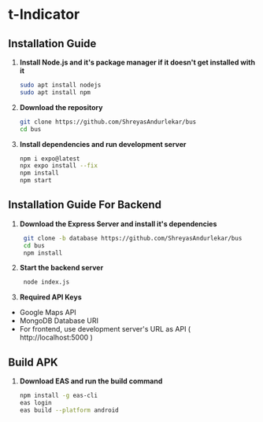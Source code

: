 # t-Indicator



## Installation Guide  



1. **Install Node.js and it's package manager if it doesn't get installed with it**

    ```bash
    sudo apt install nodejs
    sudo apt install npm
    ```

2. **Download the repository**

    ```bash
    git clone https://github.com/ShreyasAndurlekar/bus
    cd bus
    ```

3. **Install dependencies and run development server**

    ```bash
    npm i expo@latest
    npx expo install --fix
    npm install
    npm start
    ```

## Installation Guide For Backend 

1. **Download the Express Server and install it's dependencies**
   ```bash
    git clone -b database https://github.com/ShreyasAndurlekar/bus
    cd bus
    npm install
    ```
2. **Start the backend server**
   ```bash
    node index.js
    ```

3. **Required API Keys**
- Google Maps API
- MongoDB Database URI
- For frontend, use development server's URL as API ( http://localhost:5000 )
   
## Build APK

1. **Download EAS and run the build command**
   ```bash
   npm install -g eas-cli
   eas login
   eas build --platform android
    ```




    

